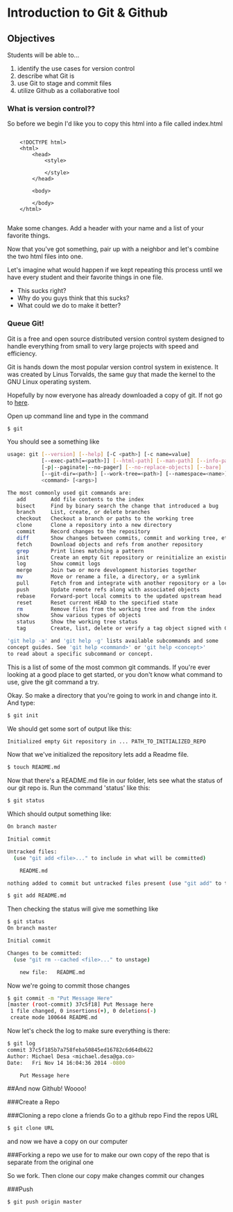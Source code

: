# Introduction to Git & Github

## Objectives

Students will be able to...

1. identify the use cases for version control
2. describe what Git is
3. use Git to stage and commit files
4. utilize Github as a collaborative tool


### What is version control??

So before we begin I'd like you to copy this html into a file called index.html

```

	<!DOCTYPE html>
	<html>
		<head>
			<style>
		
			</style>
		</head>
	
		<body>
	
		</body>
	</html>
	
```

Make some changes. Add a header with your name and a list of your favorite things.

Now that you've got something, pair up with a neighbor and let's combine the two html files into one.

Let's imagine what would happen if we kept repeating this process until we have every student and their favorite things in one file.

  * This sucks right? 
  * Why do you guys think that this sucks? 
  * What could we do to make it better?

### Queue Git!

Git is a free and open source distributed version control system designed to handle everything from small to very large projects with speed and efficiency.

Git is hands down the most popular version control system in existence. It was created by Linus Torvalds, the same guy that made the kernel to the GNU Linux operating system.

Hopefully by now everyone has already downloaded a copy of git. If not go to [here](http://git-scm.com/download).

Open up command line and type in the command
```bash
$ git
```
You should see a something like

```bash
usage: git [--version] [--help] [-C <path>] [-c name=value]
           [--exec-path[=<path>]] [--html-path] [--man-path] [--info-path]
           [-p|--paginate|--no-pager] [--no-replace-objects] [--bare]
           [--git-dir=<path>] [--work-tree=<path>] [--namespace=<name>]
           <command> [<args>]

The most commonly used git commands are:
   add        Add file contents to the index
   bisect     Find by binary search the change that introduced a bug
   branch     List, create, or delete branches
   checkout   Checkout a branch or paths to the working tree
   clone      Clone a repository into a new directory
   commit     Record changes to the repository
   diff       Show changes between commits, commit and working tree, etc
   fetch      Download objects and refs from another repository
   grep       Print lines matching a pattern
   init       Create an empty Git repository or reinitialize an existing one
   log        Show commit logs
   merge      Join two or more development histories together
   mv         Move or rename a file, a directory, or a symlink
   pull       Fetch from and integrate with another repository or a local branch
   push       Update remote refs along with associated objects
   rebase     Forward-port local commits to the updated upstream head
   reset      Reset current HEAD to the specified state
   rm         Remove files from the working tree and from the index
   show       Show various types of objects
   status     Show the working tree status
   tag        Create, list, delete or verify a tag object signed with GPG

'git help -a' and 'git help -g' lists available subcommands and some
concept guides. See 'git help <command>' or 'git help <concept>'
to read about a specific subcommand or concept.
```

This is a list of some of the most common git commands. If you're ever looking at a good place to get started, or you don't know what command to use, give the git command a try.

Okay. So make a directory that you're going to work in and change into it. And type:

```bash 
$ git init
```
We should get some sort of output like this:

```bash
Initialized empty Git repository in ... PATH_TO_INITIALIZED_REPO
```

Now that we've initialized the repository lets add a Readme file.

```bash
$ touch README.md
```

Now that there's a README.md file in our folder, lets see what the status of our git repo is. Run the command 'status' like this:

```bash
$ git status
```

Which should output something like:

```bash
On branch master

Initial commit

Untracked files:
  (use "git add <file>..." to include in what will be committed)

	README.md

nothing added to commit but untracked files present (use "git add" to track)
```

```bash
$ git add README.md
```

Then checking the status will give me something like

```bash
$ git status
On branch master

Initial commit

Changes to be committed:
  (use "git rm --cached <file>..." to unstage)

	new file:   README.md
```

Now we're going to commit those changes

```bash
$ git commit -m "Put Message Here"
[master (root-commit) 37c5f18] Put Message here
 1 file changed, 0 insertions(+), 0 deletions(-)
 create mode 100644 README.md
```

Now let's check the log to make sure everything is there:

```bash
$ git log
commit 37c5f185b7a758feba50845ed16782c6d64db622
Author: Michael Desa <michael.desa@ga.co>
Date:   Fri Nov 14 16:04:36 2014 -0800

    Put Message here
```

##And now Github! Woooo!

###Create a Repo

###Cloning a repo clone a friends
Go to a github repo
Find the repos URL

```bash
$ git clone URL
```

and now we have a copy on our computer

###Forking a repo
we use for to make our own copy of the repo that is separate from the original one

So we fork.
Then clone our copy
make changes
commit our changes

###Push

```bash
$ git push origin master
```
